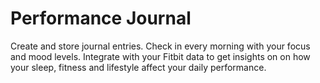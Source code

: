 # Performance Journal

Create and store journal entries. Check in every morning with your focus and mood levels. Integrate with your Fitbit data to get insights on on how your sleep, fitness and lifestyle affect your daily performance.

